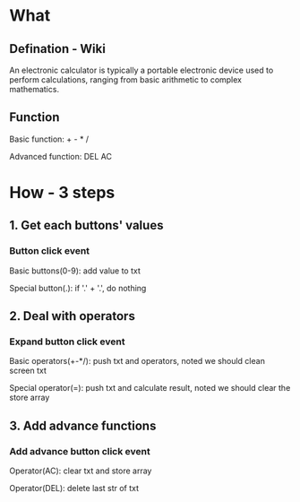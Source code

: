 # What
## Defination - Wiki
An electronic calculator is typically a portable electronic device used to perform calculations, ranging from basic arithmetic to complex mathematics.

## Function
Basic function: + - * / 

Advanced function: DEL AC

# How - 3 steps
## 1. Get each buttons' values
### Button click event
Basic buttons(0-9): add value to txt

Special button(.): if '.' + '.', do nothing
## 2. Deal with operators
### Expand button click event
Basic operators(+-*/): push txt and operators, noted we should clean screen txt

Special operator(=): push txt and calculate result, noted we should clear the store array
## 3. Add advance functions
### Add advance button click event
Operator(AC): clear txt and store array

Operator(DEL): delete last str of txt
